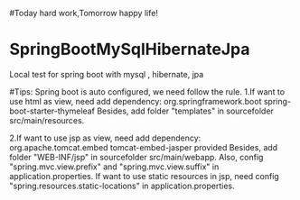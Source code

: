#Today hard work,Tomorrow happy life!


# SpringBootMySqlHibernateJpa
Local test for spring boot with mysql , hibernate, jpa

#Tips:
Spring boot is auto configured, we need follow the rule.
1.If want to use html as view, need add dependency:
        <dependency>
            <groupId>org.springframework.boot</groupId>
            <artifactId>spring-boot-starter-thymeleaf</artifactId>
        </dependency>
   Besides, add folder "templates" in sourcefolder src/main/resources.
   
2.If want to use jsp as view, need add dependency:
        <dependency>
    		    <groupId>org.apache.tomcat.embed</groupId>
    		    <artifactId>tomcat-embed-jasper</artifactId>
    		    <scope>provided</scope>
		    </dependency>
  Besides, add folder "WEB-INF/jsp" in sourcefolder src/main/webapp.
  Also, config "spring.mvc.view.prefix" and "spring.mvc.view.suffix" in application.properties.
  If want to use static resources in jsp, need config "spring.resources.static-locations" in application.properties.

